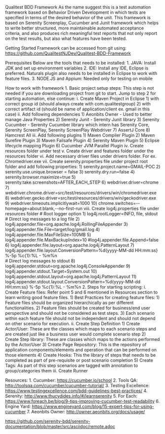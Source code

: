 Qualitest BDD Framework
	As the name suggest this is a test automation framework based on Behavior Driven Development in which tests are specified in terms of the desired behavior of the unit. This framework is based on Serenity Screenplay, Cucumber and Junit framework which helps to write better structured, more maintainable automated acceptance criteria, and also produces rich meaningful test reports that not only report on the test results, but also what features have been tested. 

Getting Started
	Framework can be accessed from git using: https://github.com/QualitestNJDev/Qualitest-BDD-Framework

Prerequisites
	Below are the tools that needs to be installed:
	1. JAVA: Install JDK and set up environment variables
	2. IDE: Install any IDE, Eclipse is preferred. Naturals plugin also needs to be installed in Eclipse to work with feature files.
	3. NODE.JS and Appium: Needed only for testing on mobile

How to work with framework
	1. Basic project setup steps:
		This step is not needed if you are downloading project from git to start. Jump to step 2 for starting automation, else continue:
		i. Create Maven Project in Eclipse
			1) with correct group id (should always create with com.qualitestgroup)
			2) with correct artifact id (should be name of application/client ex. gmail in this case)
		ii. Add following dependencies
			1) Aeonbits Owner - Used to better manage Java Properties
			2) Serenity Junit - Serenity Junit library
			3) Serenity Cucumber - Serenity Cucumber library which intern has Serenity Core, Serenity ScreenPlay, Serenity ScreenPlay Webdriver
			7) AssertJ Core
			8) Hamcrest All
		iii. Add following plugins
			1) Maven Compiler Plugin
			2) Maven Surefire Plugin
			3) Maven Failsafe Plugin
			4) Serenity Maven Plugin
			5) Eclipse lifecycle mapping Plugin
			6) Cucumber JVM Parallel Plugin
		iv. Create resources folder under test
		v. Create driver and features folder under the resources folder
		vi. Add necessary driver files under drivers folder. For ex. Chromedriver.exe
		vii. Create serenity.properties file under project root folder and add following properties:
			1) serenity.project.name=GMAIL-POC
			2) serenity.use.unique.browser = false
			3) serenity.dry.run=false
			4) serenity.browser.maximize=true
			5) serenity.take.screenshots=AFTER_EACH_STEP
			6) webdriver.driver=chrome
			7) webdriver.chrome.driver=src/test/resources/drivers/win/chromedriver.exe
			8) webdriver.gecko.driver=src/test/resources/drivers/win/geckodriver.exe
			9) webdriver.timeouts.implicitlywait=1000
			10) chrome.switches=--homepage=about:blank,--no-first-run
		viii. Create log4j.properties file under resources folder
			# Root logger option
			1) log4j.rootLogger=INFO, file, stdout
			# Direct log messages to a log file
			2) log4j.appender.file=org.apache.log4j.RollingFileAppender
			3) log4j.appender.file.File=target/log/gmail.log
			4) log4j.appender.file.MaxFileSize=100MB
			5) log4j.appender.file.MaxBackupIndex=10
			#log4j.appender.file.Append=false
			6) log4j.appender.file.layout=org.apache.log4j.PatternLayout
			7) log4j.appender.file.layout.ConversionPattern=%d{yyyy-MM-dd HH:mm:ss} %-5p %c{1}:%L - %m%n			
			# Direct log messages to stdout
			8) log4j.appender.stdout=org.apache.log4j.ConsoleAppender
			9) log4j.appender.stdout.Target=System.out
			10) log4j.appender.stdout.layout=org.apache.log4j.PatternLayout
			11) log4j.appender.stdout.layout.ConversionPattern=%d{yyyy-MM-dd HH:mm:ss} %-5p %c{1}:%L - %m%n
	2. Steps for starting scripting:
		i. Create Feature files:
			Refer point 5 and 6 mentioned in Resources section to learn writing good feature files.
			1) Best Practices for creating feature files: 
				1) Feature files should be organized hierarchically as per different functionalities.
				2) Feature files should be created for business/end user perspective and should not be considered as test steps.
				3) Each scenario within each feature file should not be independent and should not depend on other scenario for execution.
		ii. Create Step Definition
			1) Create Actor/User: These are the classes which maps to each scenario steps and are created just like a business user would complete scenario step
			2) Create Step library: These are classes which maps to the actions performed by the Actor/User
			3) Create Page Repository: This is the repository of application components/elements and operation that can be performed on those elements
			4) Create Hooks: This the library of steps that needs to be completed as part of pre-requisite or post scenario completion
			5) Create Tags: As part of this step scenarios are tagged with annotation to group/categories them
		iii. Create Runner

Resources:
	1. Cucumber: https://cucumber.io/school
	2. Tools QA: http://toolsqa.com/cucumber/cucumber-tutorial/
	3. Testing Excellence: https://www.testingexcellence.com/bdd-guidelines-best-practices/
	4. Serenity: http://www.thucydides.info/#/learnserenity
	5. For Each: https://www.foreach.be/blog/9-tips-improving-cucumber-test-readability
	6. Engine Yard: https://www.engineyard.com/blog/15-expert-tips-for-using-cucumber
	7. Aeonbits Owner: http://owner.aeonbits.org/docs/usage/

https://github.com/serenity-bdd/serenity-documentation/blob/master/src/asciidoc/remote.adoc